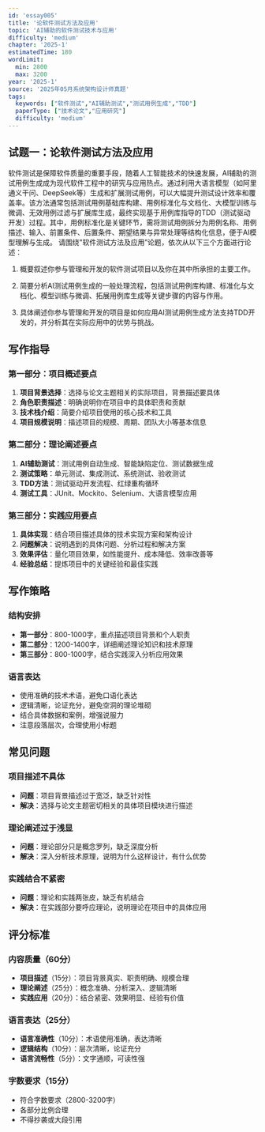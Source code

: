 ```yaml
---
id: 'essay005'
title: '论软件测试方法及应用'
topic: 'AI辅助的软件测试技术与应用'
difficulty: 'medium'
chapter: '2025-1'
estimatedTime: 180
wordLimit:
  min: 2800
  max: 3200
year: '2025-1'
source: '2025年05月系统架构设计师真题'
tags:
  keywords: ["软件测试","AI辅助测试","测试用例生成","TDD"]
  paperType: ["技术论文","应用研究"]
  difficulty: 'medium'
---
```


## 试题一：论软件测试方法及应用

软件测试是保障软件质量的重要手段，随着人工智能技术的快速发展，AI辅助的测试用例生成成为现代软件工程中的研究与应用热点。通过利用大语言模型（如阿里通义干问、DeepSeek等）生成和扩展测试用例，可以大幅提升测试设计效率和覆盖率。该方法通常包括测试用例基础库构建、用例标准化与文档化、大模型训练与微调、无效用例过滤与扩展库生成，最终实现基于用例库指导的TDD（测试驱动开发）过程。其中，用例标准化是关键环节，需将测试用例拆分为用例名称、用例描述、输入、前置条件、后置条件、期望结果与异常处理等结构化信息，便于AI模型理解与生成。 请围绕"软件测试方法及应用”论题，依次从以下三个方面进行论述：

1.  概要叙述你参与管理和开发的软件测试项目以及你在其中所承担的主要工作。
    
2.  简要分析Al测试用例生成的一般处理流程，包括测试用例库构建、标准化与文档化、模型训练与微调、拓展用例库生成等关键步骤的内容与作用。
    
3.  具体阐述你参与管理和开发的项目是如何应用AI测试用例生成方法支持TDD开发的，并分析其在实际应用中的优势与挑战。
<!-- ANSWER_START -->
## 写作指导

### 第一部分：项目概述要点

1. **项目背景选择**：选择与论文主题相关的实际项目，背景描述要具体
2. **角色职责描述**：明确说明你在项目中的具体职责和贡献
3. **技术栈介绍**：简要介绍项目使用的核心技术和工具
4. **项目规模说明**：描述项目的规模、周期、团队大小等基本信息

### 第二部分：理论阐述要点

1. **AI辅助测试**：测试用例自动生成、智能缺陷定位、测试数据生成
2. **测试策略**：单元测试、集成测试、系统测试、验收测试
3. **TDD方法**：测试驱动开发流程、红绿重构循环
4. **测试工具**：JUnit、Mockito、Selenium、大语言模型应用

### 第三部分：实践应用要点

1. **具体实现**：结合项目描述具体的技术实现方案和架构设计
2. **问题解决**：说明遇到的具体问题、分析过程和解决方案
3. **效果评估**：量化项目效果，如性能提升、成本降低、效率改善等
4. **经验总结**：提炼项目中的关键经验和最佳实践

## 写作策略

### 结构安排
- **第一部分**：800-1000字，重点描述项目背景和个人职责
- **第二部分**：1200-1400字，详细阐述理论知识和技术原理
- **第三部分**：800-1000字，结合实践深入分析应用效果

### 语言表达
- 使用准确的技术术语，避免口语化表达
- 逻辑清晰，论证充分，避免空洞的理论堆砌
- 结合具体数据和案例，增强说服力
- 注意段落层次，合理使用小标题

## 常见问题

### 项目描述不具体
- **问题**：项目背景描述过于宽泛，缺乏针对性
- **解决**：选择与论文主题密切相关的具体项目模块进行描述

### 理论阐述过于浅显
- **问题**：理论部分只是概念罗列，缺乏深度分析
- **解决**：深入分析技术原理，说明为什么这样设计，有什么优势

### 实践结合不紧密
- **问题**：理论和实践两张皮，缺乏有机结合
- **解决**：在实践部分要呼应理论，说明理论在项目中的具体应用

## 评分标准

### 内容质量（60分）
- **项目描述**（15分）：项目背景真实、职责明确、规模合理
- **理论阐述**（25分）：概念准确、分析深入、逻辑清晰
- **实践应用**（20分）：结合紧密、效果明显、经验有价值

### 语言表达（25分）
- **语言准确性**（10分）：术语使用准确，表达清晰
- **逻辑结构**（10分）：层次清晰，论证充分
- **语言流畅性**（5分）：文字通顺，可读性强

### 字数要求（15分）
- 符合字数要求（2800-3200字）
- 各部分比例合理
- 不得抄袭或大段引用

<!-- ANSWER_END -->
